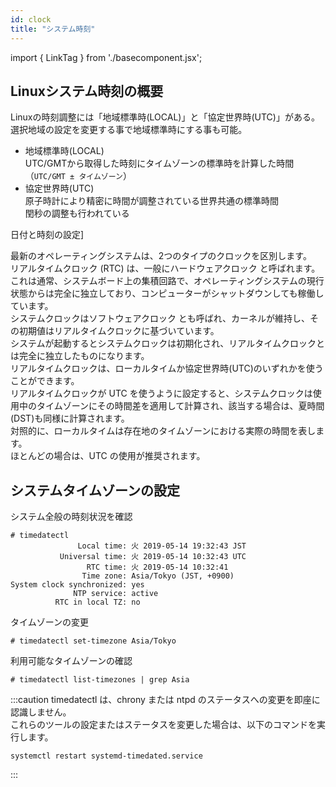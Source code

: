 ```yaml
---
id: clock
title: "システム時刻"
---
```

import { LinkTag } from './basecomponent.jsx';

## Linuxシステム時刻の概要  
Linuxの時刻調整には「地域標準時(LOCAL)」と「協定世界時(UTC)」がある。  
選択地域の設定を変更する事で地域標準時にする事も可能。  

* 地域標準時(LOCAL)  
  UTC/GMTから取得した時刻にタイムゾーンの標準時を計算した時間（`UTC/GMT ± タイムゾーン`）  
* 協定世界時(UTC)  
  原子時計により精密に時間が調整されている世界共通の標準時間  
  閏秒の調整も行われている  

<LinkTag url="https://access.redhat.com/documentation/ja-jp/red_hat_enterprise_linux/7/html/system_administrators_guide/chap-configuring_the_date_and_time">日付と時刻の設定]</LinkTag>  

最新のオペレーティングシステムは、2つのタイプのクロックを区別します。  
リアルタイムクロック (RTC) は、一般にハードウェアクロック と呼ばれます。  
これは通常、システムボード上の集積回路で、オペレーティングシステムの現行状態からは完全に独立しており、コンピューターがシャットダウンしても稼働しています。  
システムクロックはソフトウェアクロック とも呼ばれ、カーネルが維持し、その初期値はリアルタイムクロックに基づいています。  
システムが起動するとシステムクロックは初期化され、リアルタイムクロックとは完全に独立したものになります。  
リアルタイムクロックは、ローカルタイムか協定世界時(UTC)のいずれかを使うことができます。  
リアルタイムクロックが UTC を使うように設定すると、システムクロックは使用中のタイムゾーンにその時間差を適用して計算され、該当する場合は、夏時間(DST)も同様に計算されます。  
対照的に、ローカルタイムは存在地のタイムゾーンにおける実際の時間を表します。  
ほとんどの場合は、UTC の使用が推奨されます。  

## システムタイムゾーンの設定  
システム全般の時刻状況を確認  

```
# timedatectl
               Local time: 火 2019-05-14 19:32:43 JST
           Universal time: 火 2019-05-14 10:32:43 UTC
                 RTC time: 火 2019-05-14 10:32:41
                Time zone: Asia/Tokyo (JST, +0900)
System clock synchronized: yes
              NTP service: active
          RTC in local TZ: no
```

タイムゾーンの変更  

```
# timedatectl set-timezone Asia/Tokyo
```

利用可能なタイムゾーンの確認  

```
# timedatectl list-timezones | grep Asia
```

:::caution
timedatectl は、chrony または ntpd のステータスへの変更を即座に認識しません。  
これらのツールの設定またはステータスを変更した場合は、以下のコマンドを実行します。  

```
systemctl restart systemd-timedated.service
```
:::